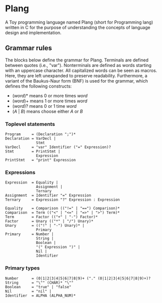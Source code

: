 # Plang
A Toy programming language named Plang (short for Programming lang) written in C for the purpose of understanding the concepts of language design and implementation. 

## Grammar rules
The blocks below define the grammar for Plang.
Terminals are defined between quotes (i.e., "var"). Nonterminals are defined as words starting with an uppercase character.
All capitalized words can be seen as macros. Here, they are left unexpanded to preserve readability. 
Furthermore, a variant of the Baukus-Naur form (BNF) is used for the grammar, which defines the following constructs:
- (*word*)* means 0 or more times *word*
- (*word*)+ means 1 or more times *word*
- (*word*)? means 0 or 1 time *word*
- (*A* | *B*) means choose either *A* or *B*

### Toplevel statements
```ABNF
Program     = (Declaration ";")*
Declaration = VarDecl | 
              Stmt
VarDecl     = "var" Identifier ("=" Expression)?
Stmt        = PrintStmt | 
              Expression
PrintStmt   = "print" Expression
```

### Expressions
```ABNF
Expression  = Equality |
              Assignment |
              Ternary
Assignment  = Identifier "=" Expression
Ternary     = Expression "?" Expression : Expression

Equality    = Comparison (("!=" | "==") Comparison)*
Comparison  = Term (("<" | "<=" | "=>" | ">") Term)*
Term        = Factor (("+" | "-") Factor)*
Factor      = Unary (("*" | "/") Unary)*
Unary       = (("!" | "-") Unary)* |
              Primary
Primary     = Number |
              String |
              Boolean |
              "(" Expression ")" |
              Nil |
              Identifier
```

### Primary types 
```ABNF
Number      = (0|1|2|3|4|5|6|7|8|9)+ ("." (0|1|2|3|4|5|6|7|8|9)+)?
String      = "\"" (CHAR)* "\""
Boolean     = "true" | "false"
Nil         = "nil" |
Identifier  = ALPHA (ALPHA_NUM)*
```

